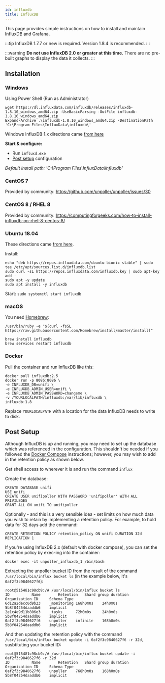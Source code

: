 ```yaml
---
id: influxdb
title: InfluxDB
---
```


This page provides simple instructions on how to install and maintain InfluxDB and Grafana.

:::tip
InfluxDB 1.7.7 or new is required. Version 1.8.4 is recommended.
:::

:::warning
**Do not use InfluxDB 2.0 or greater at this time.**
There are no pre-built graphs to display the data it collects.
:::

## Installation

### Windows

Using Power Shell (Run as Administrator)
```shell
wget https://dl.influxdata.com/influxdb/releases/influxdb-1.8.10_windows_amd64.zip -UseBasicParsing -OutFile influxdb-1.8.10_windows_amd64.zip
Expand-Archive .\influxdb-1.8.10_windows_amd64.zip -DestinationPath 'C:\Program Files\InfluxData\influxdb\'
```
Windows InfluxDB 1.x directions came [from here](https://portal.influxdata.com/downloads/)

**Start & configure:**
- Run `influxd.exe`
- [Post setup](influxdb.md#post-setup) configuration

*Default install path: 'C:\Program Files\InfluxData\influxdb\'*


### CentOS 7

Provided by community: https://github.com/unpoller/unpoller/issues/30

### CentOS 8 / RHEL 8

Provided by community: https://computingforgeeks.com/how-to-install-influxdb-on-rhel-8-centos-8/

### Ubuntu 18.04

These directions came [from here](https://github.com/unpoller/unpoller/issues/26).

Install:

```shell
echo "deb https://repos.influxdata.com/ubuntu bionic stable" | sudo tee /etc/apt/sources.list.d/influxdb.list
sudo curl -sL https://repos.influxdata.com/influxdb.key | sudo apt-key add -
sudo apt -y update
sudo apt install -y influxdb
```

Start: `sudo systemctl start influxdb`

### macOS

You need [Homebrew](https://brew.sh):

```shell
/usr/bin/ruby -e "$(curl -fsSL https://raw.githubusercontent.com/Homebrew/install/master/install)"
```
```shell
brew install influxdb
brew services restart influxdb
```

### Docker

Pull the container and run InfluxDB like this:

```shell
docker pull influxdb:2.5
docker run -p 8086:8086 \
-e INFLUXDB_DB=unifi \
-e INFLUXDB_ADMIN_USER=unifi \
-e INFLUXDB_ADMIN_PASSWORD=changeme \
-v /YOURLOCALPATH/influxdb:/var/lib/influxdb \
influxdb:1.8
```

Replace `YOURLOCALPATH` with a location for the data InfluxDB needs to write to disk.

## Post Setup

Although InfluxDB is up and running, you may need to set up the database which was referenced in the configuration.
This shouldn't be needed if you followed the [Docker Compose](../install/dockercompose) instructions;
however, you may wish to add in the retention policy as shown below.

Get shell access to wherever it is and run the command `influx`

Create the database:

```none
CREATE DATABASE unifi
USE unifi
CREATE USER unifipoller WITH PASSWORD 'unifipoller' WITH ALL PRIVILEGES
GRANT ALL ON unifi TO unifipoller
```

Optionally - and this is a very sensible idea - set limits on how much data you wish to retain
by implementing a retention policy. For example, to hold data for 32 days add the command:

```none
CREATE RETENTION POLICY retention_policy ON unifi DURATION 32d REPLICATION 1
```

If you're using InfluxDB 2.x (default with docker compose), you can set the retention policy by exec-ing into the container:

```none
docker exec -it unpoller_influxdb_1 /bin/bash
```

Extracting the unpoller bucket ID from the result of the command `/usr/local/bin/influx bucket ls` (in the example below, it's `0af2f3c9840627f6`):

```none
root@515481c98cb9:/# /usr/local/bin/influx bucket ls
ID			Name		Retention	Shard group duration	Organization ID		Schema Type
6d12a2decc0d9b23	_monitoring	168h0m0s	24h0m0s			5b8f04254daaddb6	implicit
2e1c4e9d11b806e3	_tasks		72h0m0s		24h0m0s			5b8f04254daaddb6	implicit
0af2f3c9840627f6	unpoller	infinite	168h0m0s		5b8f04254daaddb6	implicit
```

And then updating the retention policy with the command `/usr/local/bin/influx bucket update -i 0af2f3c9840627f6 -r 32d`, susbtituting your bucket ID:

```none
root@515481c98cb9:/# /usr/local/bin/influx bucket update -i 0af2f3c9840627f6 -r 32d
ID			Name		Retention	Shard group duration	Organization ID		Schema Type
0af2f3c9840627f6	unpoller	768h0m0s	168h0m0s		5b8f04254daaddb6	implicit
```
